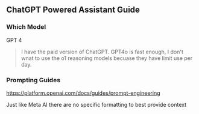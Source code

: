 
## ChatGPT Powered Assistant Guide
### Which Model 

GPT 4
> I have the paid version of ChatGPT.
GPT4o is fast enough, I don't wnat to 
use the o1 reasoning models becuase they 
have limit use per day.


### Prompting Guides

https://platform.openai.com/docs/guides/prompt-engineering

Just like Meta AI there are no specific formatting to best provide context

